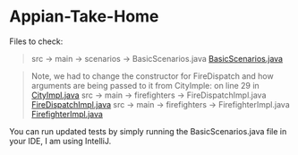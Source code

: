 # Appian-Take-Home
Files to check:
> src -> main -> scenarios -> BasicScenarios.java [BasicScenarios.java](https://github.com/Jawan94/Appian-Take-Home/blob/update-tests/src/main/scenarios/BasicScenarios.java)

> Note, we had to change the constructor for FireDispatch and how arguments are being passed to it from CityImple:
> on line 29 in [CityImpl.java](https://github.com/Jawan94/Appian-Take-Home/blob/update-tests/src/main/impls/CityImpl.java)
> src -> main -> firefighters -> FireDispatchImpl.java [FireDispatchImpl.java](https://github.com/Jawan94/Appian-Take-Home/blob/update-tests/src/main/firefighters/FireDispatchImpl.java)
> src -> main -> firefighters -> FirefighterImpl.java [FirefighterImpl.java](https://github.com/Jawan94/Appian-Take-Home/blob/update-tests/src/main/firefighters/FirefighterImpl.java)


You can run updated tests by simply running the BasicScenarios.java file in your IDE, I am using IntelliJ.
 
